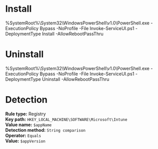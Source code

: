 # Install

%SystemRoot%\System32\WindowsPowerShell\v1.0\PowerShell.exe -ExecutionPolicy Bypass -NoProfile -File Invoke-ServiceUI.ps1 -DeploymentType Install -AllowRebootPassThru

# Uninstall

%SystemRoot%\System32\WindowsPowerShell\v1.0\PowerShell.exe -ExecutionPolicy Bypass -NoProfile -File Invoke-ServiceUI.ps1 -DeploymentType Uninstall -AllowRebootPassThru

# Detection

**Rule type:** Registry \
**Key path:** `HKEY_LOCAL_MACHINE\SOFTWARE\Microsoft\Intune` \
**Value name:** `$appName` \
**Detection method:** `String comparison` \
**Operator:** `Equals` \
**Value:** `$appVersion`
